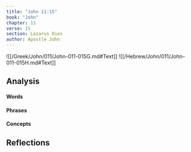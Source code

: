 ```yaml
---
title: "John 11:15"
book: "John"
chapter: 11
verse: 15
section: Lazarus Dies
author: Apostle John
---
```

![[/Greek/John/011/John-011-015G.md#Text]]
![[/Hebrew/John/011/John-011-015H.md#Text]]

## Analysis

#### Words

#### Phrases

#### Concepts

## Reflections

